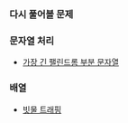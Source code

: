 ### 다시 풀어볼 문제 

### 문자열 처리
- [가장 긴 팰린드롬 부분 문자열](ch06/P06_LongestPalindromicSubstring.kt)
### 배열
- [빗물 트래핑](ch07/P08_TrappingRainWater.kt)